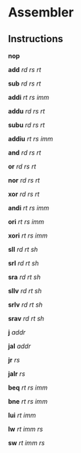 # Assembler

## Instructions

__nop__ 

__add__ _rd_ _rs_ _rt_

__sub__ _rd_ _rs_ _rt_

__addi__ _rt_ _rs_ _imm_

__addu__ _rd_ _rs_ _rt_

__subu__ _rd_ _rs_ _rt_

__addiu__ _rt_ _rs_ _imm_

__and__ _rd_ _rs_ _rt_

__or__ _rd_ _rs_ _rt_

__nor__ _rd_ _rs_ _rt_

__xor__ _rd_ _rs_ _rt_

__andi__ _rt_ _rs_ _imm_

__ori__ _rt_ _rs_ _imm_

__xori__ _rt_ _rs_ _imm_

__sll__ _rd_ _rt_ _sh_

__srl__ _rd_ _rt_ _sh_

__sra__ _rd_ _rt_ _sh_

__sllv__ _rd_ _rt_ _sh_

__srlv__ _rd_ _rt_ _sh_

__srav__ _rd_ _rt_ _sh_

__j__ _addr_

__jal__ _addr_

__jr__ _rs_

__jalr__ _rs_

__beq__ _rt_ _rs_ _imm_

__bne__ _rt_ _rs_ _imm_

__lui__ _rt_ _imm_

__lw__ _rt_ _imm_ _rs_

__sw__ _rt_ _imm_ _rs_
